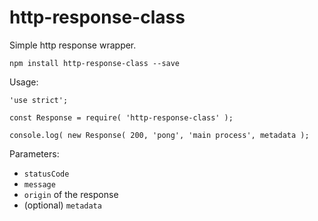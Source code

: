 # http-response-class

Simple http response wrapper.

`npm install http-response-class --save`

Usage:

```
'use strict';

const Response = require( 'http-response-class' );

console.log( new Response( 200, 'pong', 'main process', metadata );
```

Parameters:

- `statusCode`
- `message`
- `origin` of the response
- (optional) `metadata`